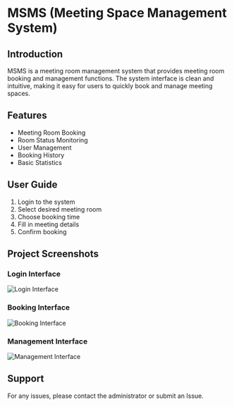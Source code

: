 # MSMS (Meeting Space Management System)

## Introduction

MSMS is a meeting room management system that provides meeting room booking and management functions. The system interface is clean and intuitive, making it easy for users to quickly book and manage meeting spaces.

## Features

- Meeting Room Booking
- Room Status Monitoring
- User Management
- Booking History
- Basic Statistics

## User Guide

1. Login to the system
2. Select desired meeting room
3. Choose booking time
4. Fill in meeting details
5. Confirm booking

## Project Screenshots

### Login Interface
![Login Interface](img/login.png)

### Booking Interface
![Booking Interface](img/booking.png)

### Management Interface
![Management Interface](img/management.png)

## Support

For any issues, please contact the administrator or submit an Issue.
